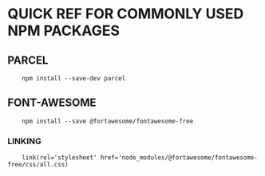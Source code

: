 # QUICK REF FOR COMMONLY USED NPM PACKAGES

## PARCEL
```shell
	npm install --save-dev parcel
```
## FONT-AWESOME
```shell
	npm install --save @fortawesome/fontawesome-free
```
### LINKING
```pug
	link(rel='stylesheet' href='node_modules/@fortawesome/fontawesome-free/css/all.css)
```